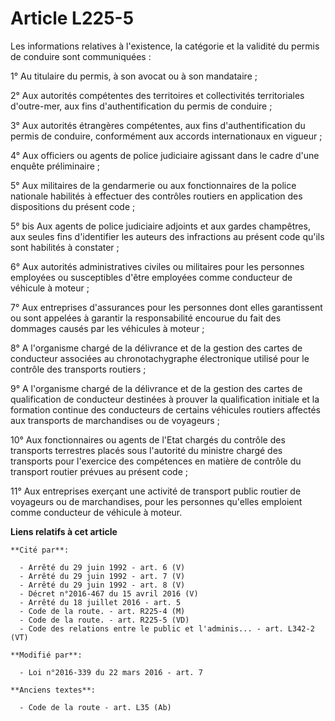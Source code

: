# Article L225-5

Les informations relatives à l'existence, la catégorie et la validité du permis de conduire sont communiquées :

1° Au titulaire du permis, à son avocat ou à son mandataire ;

2° Aux autorités compétentes des territoires et collectivités territoriales d'outre-mer, aux fins d'authentification du
permis de conduire ;

3° Aux autorités étrangères compétentes, aux fins d'authentification du permis de conduire, conformément aux accords
internationaux en vigueur ;

4° Aux officiers ou agents de police judiciaire agissant dans le cadre d'une enquête préliminaire ;

5° Aux militaires de la gendarmerie ou aux fonctionnaires de la police nationale habilités à effectuer des contrôles routiers
en application des dispositions du présent code ;

5° bis Aux agents de police judiciaire adjoints et aux gardes champêtres, aux seules fins d'identifier les auteurs des
infractions au présent code qu'ils sont habilités à constater ;

6° Aux autorités administratives civiles ou militaires pour les personnes employées ou susceptibles d'être employées comme
conducteur de véhicule à moteur ;

7° Aux entreprises d'assurances pour les personnes dont elles garantissent ou sont appelées à garantir la responsabilité
encourue du fait des dommages causés par les véhicules à moteur ;

8° A l'organisme chargé de la délivrance et de la gestion des cartes de conducteur associées au chronotachygraphe
électronique utilisé pour le contrôle des transports routiers ;

9° A l'organisme chargé de la délivrance et de la gestion des cartes de qualification de conducteur destinées à prouver la
qualification initiale et la formation continue des conducteurs de certains véhicules routiers affectés aux transports de
marchandises ou de voyageurs ;

10° Aux fonctionnaires ou agents de l'Etat chargés du contrôle des transports terrestres placés sous l'autorité du ministre
chargé des transports pour l'exercice des compétences en matière de contrôle du transport routier prévues au présent code ;

11° Aux entreprises exerçant une activité de transport public routier de voyageurs ou de marchandises, pour les personnes
qu'elles emploient comme conducteur de véhicule à moteur.

**Liens relatifs à cet article**

	**Cité par**:

	  - Arrêté du 29 juin 1992 - art. 6 (V)
	  - Arrêté du 29 juin 1992 - art. 7 (V)
	  - Arrêté du 29 juin 1992 - art. 8 (V)
	  - Décret n°2016-467 du 15 avril 2016 (V)
	  - Arrêté du 18 juillet 2016 - art. 5
	  - Code de la route. - art. R225-4 (M)
	  - Code de la route. - art. R225-5 (VD)
	  - Code des relations entre le public et l'adminis... - art. L342-2 (VT)

	**Modifié par**:

	  - Loi n°2016-339 du 22 mars 2016 - art. 7

	**Anciens textes**:

	  - Code de la route - art. L35 (Ab)

